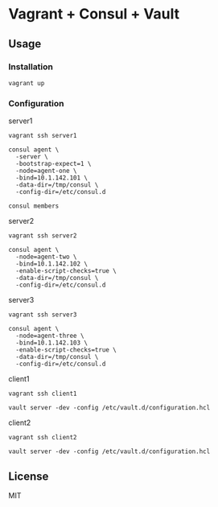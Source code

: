 # Vagrant + Consul + Vault

## Usage

### Installation

```
vagrant up
```

### Configuration

server1

```
vagrant ssh server1

consul agent \
  -server \
  -bootstrap-expect=1 \
  -node=agent-one \
  -bind=10.1.142.101 \
  -data-dir=/tmp/consul \
  -config-dir=/etc/consul.d

consul members
```

server2

```
vagrant ssh server2

consul agent \
  -node=agent-two \
  -bind=10.1.142.102 \
  -enable-script-checks=true \
  -data-dir=/tmp/consul \
  -config-dir=/etc/consul.d
```

server3

```
vagrant ssh server3

consul agent \
  -node=agent-three \
  -bind=10.1.142.103 \
  -enable-script-checks=true \
  -data-dir=/tmp/consul \
  -config-dir=/etc/consul.d
```

client1

```
vagrant ssh client1

vault server -dev -config /etc/vault.d/configuration.hcl
```

client2

```
vagrant ssh client2

vault server -dev -config /etc/vault.d/configuration.hcl
```

## License

MIT
